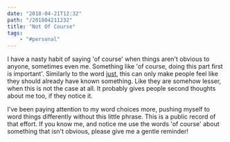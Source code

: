 ```yaml
---
date: "2018-04-21T12:32"
path: "/201804211232"
title: "Not Of Course"
tags:
    - "#personal"
---
```


I have a nasty habit of saying 'of course' when things aren't obvious to anyone, sometimes even me. Something like 'of course, doing this part first is important'. Similarly to the word [just](http://bradfrost.com/blog/post/just/), this can only make people feel like they should already have known something. Like they are somehow lesser, when this is not the case at all. It probably gives people second thoughts about me too, if they notice it.

I've been paying attention to my word choices more, pushing myself to word things differently without this little phrase. This is a public record of that effort. If you know me, and notice me use the words 'of course' about something that isn't obvious, please give me a gentle reminder! 